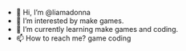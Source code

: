 - 👋 Hi, I’m @liamadonna
- 👀 I’m interested by make games.
- 🌱 I’m currently learning make games and coding.
- 📫 How to reach me? game coding

<!---
liamadonna/liamadonna is a ✨ special ✨ repository because its `README.md` (this file) appears on your GitHub profile.
You can click the Preview link to take a look at your changes.
--->
